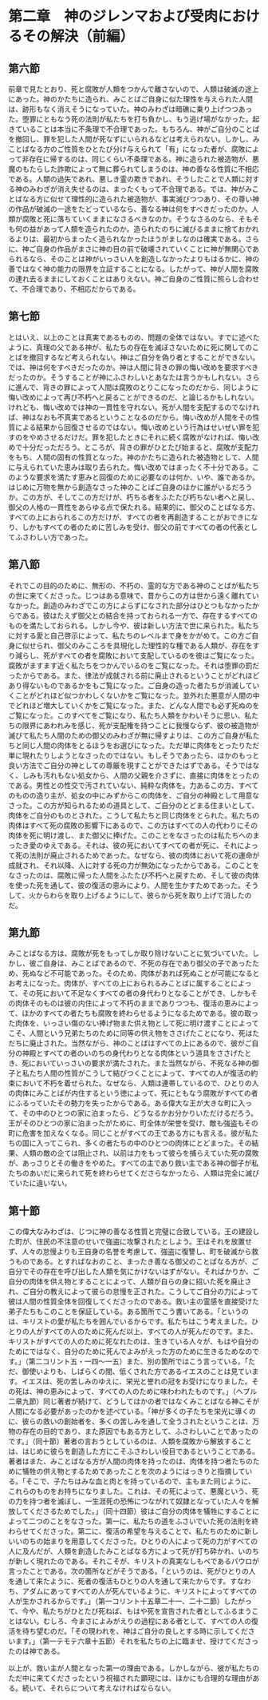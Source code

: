 # 第二章　神のジレンマおよび受肉におけるその解決（前編）

## 第六節

前章で見たとおり、死と腐敗が人類をつかんで離さないので、人類は破滅の途上にあった。神のかたちに造られ、みことばご自身に似た理性を与えられた人間は、跡形もなく消えそうになっていた。神のみわざは暗礁に乗り上げつつあった。堕罪にともなう死の法則が私たちを打ち負かし、もう逃げ場がなかった。起きていることは本当に不条理で不合理であった。もちろん、神がご自分のことばを撤回し、罪を犯した人間が死なずにいられるなどは考えられない。しかし、みことばなる方のご性質をひとたび分け与えられて「有」になった者が、腐敗によって非存在に帰するのは、同じくらい不条理である。神に造られた被造物が、悪魔のもたらした詐欺によって無に葬られてしまうのは、神の善なる性質に不相応である。人類の過失であれ、悪しき霊の欺きであれ、そうしたことで人類に対する神のみわざが消え失せるのは、まったくもって不合理である。では、神がみことばなる方に似せて理性的に造られた被造物が、事実滅びつつあり、その尊い神の作品が破滅の一途をたどっているなら、善なる神は何をすべきだったのか。人類が腐敗と死に落ちていくままになさるべきなのか。そうなさるのなら、そもそも何の益があって人類を造られたのか。造られたのちに滅びるままに捨ておかれるよりは、最初からまったく造られなかったほうがましなのは確実である。さらに、神ご自身の作品がまさに神の目の前で破壊されていくことに神が無関心であられるなら、そのことは神がいっさい人を創造しなかったよりもはるかに、神の善ではなく神の能力の限界を立証することになる。したがって、神が人間を腐敗の連れ去るままにしておくことはありえない。神ご自身のご性質に照らし合わせて、不合理であり、不相応だからである。

## 第七節

とはいえ、以上のことは真実であるものの、問題の全体ではない。すでに述べたように、真理の父である神が、私たちの存在を滅ぼさないために死に関してのことばを撤回するなど考えられない。神はご自分を偽り者とすることができない。では、神は何をすべきだったのか。神は人間に背きの罪の悔い改めを要求すべきだったのか。そうすることが神にふさわしいとあなたは言うかもしれない。さらに進んで、背きの罪によって人間は腐敗のとりこになったのだから、同じように悔い改めによって再び不朽へと戻ることができるのだ、と論じるかもしれない。けれども、悔い改めでは神の一貫性を守れない。死が人間を支配するのでなければ、神はなおも不真実であるということなるのだから。悔い改めが人間をその性質による結果から回復させるのではない。悔い改めという行為はせいぜい罪を犯すのをやめさせるだけだ。罪を犯したときにそれに続く腐敗がなければ、悔い改めで十分だっただろう。ところが、背きの罪がひとたび始まると、腐敗が支配力をもち、人間の固有の性質となった。神のかたちに造られた被造物として、人間に与えられていた恵みは取り去られた。悔い改めではまったく不十分である。このような要求を満たす恵みと回復のために必要なのは何か、いや、誰であるか。はじめに万物を無から創造なさった神のことばご自身のほかに誰がいるだろうか。この方が、そしてこの方だけが、朽ちる者をふたたび朽ちない者へと戻し、御父の人格の一貫性をあらゆる点で保たれる。結果的に、御父のことばなる方、すべての上におられるこの方だけが、すべての者を再創造することがおできになり、しかもすべての者のために苦しみを受け、御父の前ですべての者の代表としてふさわしい方であった。

## 第八節

それでこの目的のために、無形の、不朽の、霊的な方である神のことばが私たちの世に来てくださった。じつはある意味で、昔からこの方は世から遠く離れていなかった。創造のみわざでこの方によらずになされた部分はひとつもなかったからである。彼はたえず御父との結合を持っておられる一方で、存在するすべてのものを満たしておられる。しかし今や、彼は新しい方法で世に来られた。私たちに対する愛と自己啓示によって、私たちのレベルまで身をかがめて。この方ご自身に似せられ、御父のみこころを具現化した理性的な種である人類が、存在をすり減らし、死がすべての者を腐敗において支配しているのを彼はご覧になった。腐敗がますます近く私たちをつかんでいるのをご覧になった。それは堕罪の罰だったからである。また、律法が成就される前に廃止されるということがどれほどあり得ないものであるかをもご覧になった。ご自身の造った者たちが消滅していくことがどれほど似つかわしくないかをご覧になった。並外れた悪意が人間の中でどれほど増大していくかをご覧になった。また、どんな人間でも必ず死ぬのをご覧になった。このすべてをご覧になり、私たち人類をかわいそうに思い、私たちの限界にあわれみを感じ、死が支配権を持つことに我慢ならず、彼の被造物が滅びて私たち人間のための御父のみわざが無に帰すよりは、この方ご自身が私たちと同じ人間の肉体をとるほうをお選びになった。ただ単に肉体をとったりただ単に現れたりしようとなさったのではない。もしそうであったら、ほかのもっと良い方法でご自分の神としての尊厳を現すことができたはずである。そうではなく、しみも汚れもない処女から、人間の父親を介さずに、直接に肉体をとったのである。男性との性交で汚されていない、純粋な肉体を。力あるこの方、すべてのものの造り主が、処女の中にみずからこの肉体を、ご自分の神殿として用意なさった。この方が知られるための道具として、ご自分のとどまる住まいとして、肉体をご自分のものとされた。こうして私たちと同じ肉体をとられた。私たちの肉体はすべて死の腐敗の影響下にあるので、この方はすべての人の代わりにその肉体を死に明け渡し、また御父に捧げた。このことをなさったのは私たちへのまったき愛のゆえである。それは、彼の死においてすべての者が死に、それによって死の法則が廃止されるためであった。なぜなら、彼の肉体において死の運命が成就され、それ以降、人に対する死の力が無効になったからである。このことをなさったのは、腐敗に帰った人間をふたたび不朽へと戻すため、そして彼の肉体を使った死を通して、彼の復活の恵みにより、人間を生かすためであった。そうして、火からわらを取り上げるようにして、彼らから死を取り上げて消したのだ。

## 第九節

みことばなる方は、腐敗が死をもってしか取り除けないことに気づいていた。しかし、彼ご自身は、みことばであるので、不死の存在であり御父の子であったため、死ぬなど不可能であった。そのため、肉体があれば死ぬことが可能になるとお考えになった。肉体が、すべての上におられるみことばに属することによって、その死において不足なくすべての者の身代わりとなることができ、しかもその肉体そのものは彼の内住によって不朽のままでありつつも、復活の恵みによって、ほかのすべての者たちも腐敗を終わらせるようになるためである。彼の取った肉体を、いっさい傷のない捧げ物また供え物として死に明け渡すことによってこそ、人間という兄弟たちのために同等の供え物をささげたことになり、死はただちに廃止された。当然ながら、神のことばはすべての上にあるので、彼がご自分の神殿とすべての者のいのちの身代わりとなる肉体という道具をささげたとき、死においていっさいの要求が満たされた。また当然ながら、不死なる神の御子と私たち人間の性質がこうして結びつくことによって、すべての人が復活の約束において不朽を着せられた。なぜなら、人類は連帯しているので、ひとりの人の肉体にみことばが内住するという徳によって、死にともなう腐敗がすべての者にふるっていたその勢力を失ったからである。ある偉大な王が大きな町に入って、その中のひとつの家に泊まったら、どうなるかお分かりいただけるだろう。王がそのひとつの家に泊まったがために、町全体が栄誉を受け、敵も強盗もその町に危害を加えなくなる。同じことがすべての王である方にも言える。彼が私たちの国に入ってこられ、多くの者たちの中のひとつの肉体にとどまった。その結果、人類の敵の企ては阻止され、以前は力をもって彼らを捕らえていた死の腐敗が、あっさりとその働きをやめた。すべての主であり救い主である神の御子が私たちのあいだに来られて死を終わらせてくださらなかったら、人類は完全に滅びていたに違いない。

## 第十節

この偉大なみわざは、じつに神の善なる性質と完璧に合致している。王の建設した町が、住民の不注意のせいで強盗に攻撃されたとしよう。王はそれを放置せず、人々の怠慢よりも王自身の名誉を考慮して、強盗に復讐し、町を破滅から救うものである。とすればなおのこと、まったき善なる御父のことばなる方が、ご自分でその存在を呼び出した人類を気にかけないはずがない。そればかりか、ご自分の肉体を供え物とすることによって、人類が自らの身に招いた死を廃止され、ご自分の教えによって彼らの怠慢を正された。こうしてご自分の力によって彼は人間の性質全体を回復してくださったのである。救い主の霊感を直接受けた弟子たちもこのことを保証している。ある箇所でこう書いてある。「というのは、キリストの愛が私たちを囲んでいるからです。私たちはこう考えました。ひとりの人がすべての人のために死んだ以上、すべての人が死んだのです。また、キリストがすべての人のために死なれたのは、生きている人々が、もはや自分のためにではなく、自分のために死んでよみがえった方のために生きるためなのです。」（第二コリント五・一四〜一五）また、別の箇所ではこう言っている。「ただ、御使いよりも、しばらくの間、低くされた方であるイエスのことは見ています。イエスは、死の苦しみのゆえに、栄光と誉れの冠をお受けになりました。その死は、神の恵みによって、すべての人のために味わわれたものです。」（ヘブル二章九節）同じ著者が続けて、どうしてほかの者ではなくみことばなる神こそが人間になる必要があったのかを述べている。「神が多くの子たちを栄光に導くのに、彼らの救いの創始者を、多くの苦しみを通して全うされたということは、万物の存在の目的であり、また原因でもある方として、ふさわしいことであったのです。」（同十節）著者の言おうとしているのは、人類を腐敗から解放することは、はじめに彼らを創造した方にこそふさわしい役目であるということである。著者はまた、みことばなる方が人間の肉体を持ったのは、肉体を持つ者たちのために犠牲の供え物とするためであったことを次のようにはっきりと指摘している。「そこで、子たちはみな血と肉とを持っているので、主もまた同じように、これらのものをお持ちになりました。これは、その死によって、悪魔という、死の力を持つ者を滅ぼし、一生涯死の恐怖につながれて奴隷となっていた人々を解放してくださるためでした。」（同十四節）彼はご自分の肉体を犠牲にすることによって二つのことをなさった。第一に、私たちの道をふさいでいた死の法則を終わらせてくださった。第二に、復活の希望を与えることで、私たちのために新しいいのちの始まりを用意してくださった。ひとりの人によって死の力がすべての人に及んだが、人類を創造したみことばなる方によって死が打ち砕かれ、いのちが新しく現れたのである。それこそが、キリストの真実なしもべであるパウロが言ったことである。次の箇所などがそうである。「というのは、死がひとりの人を通して来たように、死者の復活もひとりの人を通して来たからです。すなわち、アダムにあってすべての人が死んでいるように、キリストによってすべての人が生かされるからです。」（第一コリント十五章二十一、二十二節）したがって、今や、私たちがひとたび死ねば、もはや死を宣告された者としてふるまうことはない。むしろ、今まさによみがえりの過程にある者として、すべての人の復活を待ち望むのだ。「その現われを、神はご自分の良しとする時に示してくださいます。」（第一テモテ六章十五節）それを私たちの上に臨ませ、授けてくださったのは神である。

以上が、救い主が人間となった第一の理由である。しかしながら、彼が私たちのただ中に来てくださったという祝福された顕現には、ほかにも合理的な理由がある。続いて、それらについて考えなければならない。
